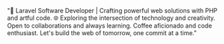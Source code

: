 "🚀 Laravel Software Developer | Crafting powerful web solutions with PHP and artful code.
🌐 Exploring the intersection of technology and creativity. Open to collaborations and always learning. 
Coffee aficionado and code enthusiast. Let's build the web of tomorrow, one commit at a time."

<!---
Akhilesh-Swipewire/Akhilesh-Swipewire is a ✨ special ✨ repository because its `README.md` (this file) appears on your GitHub profile.
You can click the Preview link to take a look at your changes.
--->
